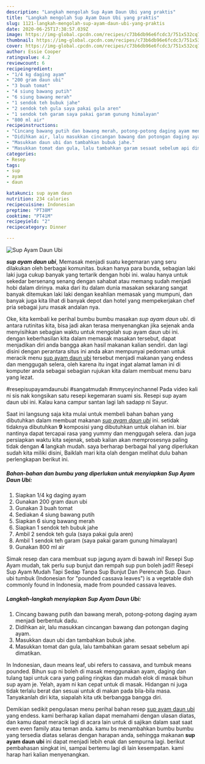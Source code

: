 ```yaml
---
description: "Langkah mengolah Sup Ayam Daun Ubi yang praktis"
title: "Langkah mengolah Sup Ayam Daun Ubi yang praktis"
slug: 1121-langkah-mengolah-sup-ayam-daun-ubi-yang-praktis
date: 2020-06-25T17:38:57.039Z
image: https://img-global.cpcdn.com/recipes/c73b6db96e6fcdc3/751x532cq70/sup-ayam-daun-ubi-foto-resep-utama.jpg
thumbnail: https://img-global.cpcdn.com/recipes/c73b6db96e6fcdc3/751x532cq70/sup-ayam-daun-ubi-foto-resep-utama.jpg
cover: https://img-global.cpcdn.com/recipes/c73b6db96e6fcdc3/751x532cq70/sup-ayam-daun-ubi-foto-resep-utama.jpg
author: Essie Cooper
ratingvalue: 4.2
reviewcount: 6
recipeingredient:
- "1/4 kg daging ayam"
- "200 gram daun ubi"
- "3 buah tomat"
- "4 siung bawang putih"
- "6 siung bawang merah"
- "1 sendok teh bubuk jahe"
- "2 sendok teh gula saya pakai gula aren"
- "1 sendok teh garam saya pakai garam gunung himalayan"
- "800 ml air"
recipeinstructions:
- "Cincang bawang putih dan bawang merah, potong-potong daging ayam menjadi berbentuk dadu."
- "Didihkan air, lalu masukkan cincangan bawang dan potongan daging ayam."
- "Masukkan daun ubi dan tambahkan bubuk jahe."
- "Masukkan tomat dan gula, lalu tambahkan garam sesaat sebelum api dimatikan."
categories:
- Resep
tags:
- sup
- ayam
- daun

katakunci: sup ayam daun 
nutrition: 234 calories
recipecuisine: Indonesian
preptime: "PT38M"
cooktime: "PT41M"
recipeyield: "2"
recipecategory: Dinner

---
```



![Sup Ayam Daun Ubi](https://img-global.cpcdn.com/recipes/c73b6db96e6fcdc3/751x532cq70/sup-ayam-daun-ubi-foto-resep-utama.jpg)

<b><i>sup ayam daun ubi</i></b>, Memasak menjadi suatu kegemaran yang seru dilakukan oleh berbagai komunitas. bukan hanya para bunda, sebagian laki laki juga cukup banyak yang tertarik dengan hobi ini. walau hanya untuk sekedar bersenang senang dengan sahabat atau memang sudah menjadi hobi dalam dirinya. maka dari itu dalam dunia masakan sekarang sangat banyak ditemukan laki laki dengan keahlian memasak yang mumpuni, dan banyak juga kita lihat di banyak depot dan hotel yang mempekerjakan chef pria sebagai juru masak andalan nya.

Oke, kita kembali ke perihal bumbu bumbu masakan <i>sup ayam daun ubi</i>. di antara rutinitas kita, bisa jadi akan terasa menyenangkan jika sejenak anda menyisihkan sebagian waktu untuk mengolah sup ayam daun ubi ini. dengan keberhasilan kita dalam memasak masakan tersebut, dapat menjadikan diri anda bangga akan hasil makanan kalian sendiri. dan lagi disini dengan perantara situs ini anda akan mempunyai pedoman untuk meracik menu <u>sup ayam daun ubi</u> tersebut menjadi makanan yang endess dan menggugah selera, oleh karena itu ingat ingat alamat laman ini di komputer anda sebagai sebagian rujukan kita dalam membuat menu baru yang lezat.

#resepisupayamdaunubi #sangatmudah #mmyceyinchannel Pada video kali ni sis nak kongsikan satu resepi kegemaran suami sis. Resepi sup ayam daun ubi ini. Kalau kana campur santan lagi lah sadapp ni Sayur.


Saat ini langsung saja kita mulai untuk membeli bahan bahan yang dibutuhkan dalam membuat makanan <u><i>sup ayam daun ubi</i></u> ini. setidak tidaknya dibutuhkan <b>9</b> komposisi yang dibutuhkan untuk olahan ini. biar nantinya dapat tercapai rasa yang yummy dan menggugah selera. dan juga persiapkan waktu kita sejenak, sebab kalian akan memprosesnya paling tidak dengan <b>4</b> langkah mudah. saya berharap berbagai hal yang diperlukan sudah kita miliki disini, Baiklah mari kita olah dengan melihat dulu bahan perlengkapan berikut ini.

<!--inarticleads1-->

##### Bahan-bahan dan bumbu yang diperlukan untuk menyiapkan Sup Ayam Daun Ubi:

1. Siapkan 1/4 kg daging ayam
1. Gunakan 200 gram daun ubi
1. Gunakan 3 buah tomat
1. Sediakan 4 siung bawang putih
1. Siapkan 6 siung bawang merah
1. Siapkan 1 sendok teh bubuk jahe
1. Ambil 2 sendok teh gula (saya pakai gula aren)
1. Ambil 1 sendok teh garam (saya pakai garam gunung himalayan)
1. Gunakan 800 ml air


Simak resep dan cara membuat sup jagung ayam di bawah ini! Resepi Sup Ayam mudah, tak perlu sup bunjut dan rempah sup pun boleh jadi!! Resepi Sup Ayam Mudah Tapi Sedap Tanpa Sup Bunjut Dan Perencah Sup. Daun ubi tumbuk (Indonesian for &#34;pounded cassava leaves&#34;) is a vegetable dish commonly found in Indonesia, made from pounded cassava leaves. 

<!--inarticleads2-->

##### Langkah-langkah menyiapkan Sup Ayam Daun Ubi:

1. Cincang bawang putih dan bawang merah, potong-potong daging ayam menjadi berbentuk dadu.
1. Didihkan air, lalu masukkan cincangan bawang dan potongan daging ayam.
1. Masukkan daun ubi dan tambahkan bubuk jahe.
1. Masukkan tomat dan gula, lalu tambahkan garam sesaat sebelum api dimatikan.


In Indonesian, daun means leaf, ubi refers to cassava, and tumbuk means pounded. Bihun sup ni boleh di masak menggunakan ayam, daging dan tulang tapi untuk cara yang paling ringkas dan mudah elok di masak bihun sup ayam je. Yelah, ayam ni kan cepat untuk di masak. Hidangan ni juga tidak terlalu berat dan sesuai untuk di makan pada bila-bila masa. Tanyakanlah diri kita, siapalah kita utk berbangga bangga diri. 

Demikian sedikit pengulasan menu perihal bahan resep <u>sup ayam daun ubi</u> yang endess. kami berharap kalian dapat memahami dengan ulasan diatas, dan kamu dapat meracik lagi di acara lain untuk di sajikan dalam saat saat even even family atau teman anda. kamu bs menambahkan bumbu bumbu yang tersedia diatas selaras dengan harapan anda, sehingga makanan <b>sup ayam daun ubi</b> ini dapat menjadi lebih enak dan sempurna lagi. berikut pembahasan singkat ini, sampai bertemu lagi di lain kesempatan. kami harap hari kalian menyenangkan.
